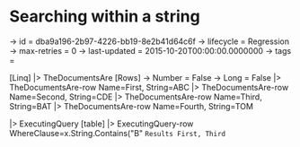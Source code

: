 # Searching within a string

-> id = dba9a196-2b97-4226-bb19-8e2b41d64c6f
-> lifecycle = Regression
-> max-retries = 0
-> last-updated = 2015-10-20T00:00:00.0000000
-> tags = 

[Linq]
|> TheDocumentsAre
    [Rows]
    -> Number = False
    -> Long = False
    |> TheDocumentsAre-row Name=First, String=ABC
    |> TheDocumentsAre-row Name=Second, String=CDE
    |> TheDocumentsAre-row Name=Third, String=BAT
    |> TheDocumentsAre-row Name=Fourth, String=TOM

|> ExecutingQuery
    [table]
    |> ExecutingQuery-row WhereClause=x.String.Contains("B"
    ``` Results
    First, Third
    ```


~~~
